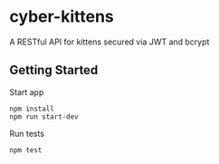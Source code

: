 # cyber-kittens
A RESTful API for kittens secured via JWT and bcrypt

## Getting Started

Start app

    npm install
    npm run start-dev

Run tests

    npm test
